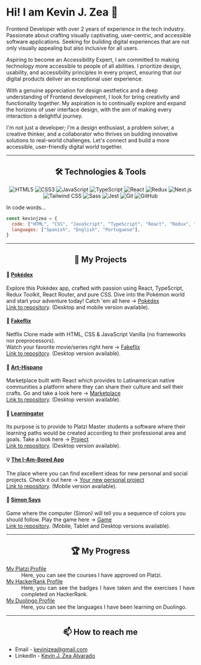 <h1 align="start"> Hi! I am Kevin J. Zea  👋</h1>

Frontend Developer with over 2 years of experience in the tech industry. Passionate about crafting visually captivating, user-centric, and accessible software applications. Seeking for building digital experiences that are not only visually appealing but also inclusive for all users.

Aspiring to become an Accessibility Expert, I am committed to making technology more accessible to people of all abilities. I prioritize design, usability, and accessibility principles in every project, ensuring that our digital products deliver an exceptional user experience.

With a genuine appreciation for design aesthetics and a deep understanding of Frontend development, I look for bring creativity and functionality together. My aspiration is to continually explore and expand the horizons of user interface design, with the aim of making every interaction a delightful journey.

I'm not just a developer; I'm a design enthusiast, a problem solver, a creative thinker, and a collaborator who thrives on building innovative solutions to real-world challenges. Let's connect and build a more accessible, user-friendly digital world together.

<hr>

<h2 align="center">🛠 Technologies & Tools</h2>

<p align="center">
    <img src="https://img.shields.io/badge/html5%20-%23ff470f.svg?&style=for-the-badge&logo=html5&logoColor=white" alt="HTML5" />
    <img src="https://img.shields.io/badge/CSS3-1572B6?style=for-the-badge&logo=css3&logoColor=white" alt="CSS3" />
    <img src="https://img.shields.io/badge/JavaScript-323330?style=for-the-badge&logo=javascript&logoColor=F7DF1E" alt="JavaScript" />
    <img src="https://img.shields.io/badge/TypeScript-007ACC?style=for-the-badge&logo=typescript&logoColor=white" alt="TypeScript" />
    <img src="https://img.shields.io/badge/react-%2320232a.svg?style=for-the-badge&logo=react&logoColor=%2361DAFB" alt="React" />
    <img src="https://img.shields.io/badge/Redux-593D88?style=for-the-badge&logo=redux&logoColor=white" alt="Redux" />
    <img src="https://img.shields.io/badge/next.js-000000?style=for-the-badge&logo=nextdotjs&logoColor=white" alt="Next.js" />
    <img src="https://img.shields.io/badge/Tailwind_CSS-38B2AC?style=for-the-badge&logo=tailwind-css&logoColor=white" alt="Tailwind CSS" />
    <img src="https://img.shields.io/badge/SASS-hotpink.svg?style=for-the-badge&logo=SASS&logoColor=white" alt="Sass" />
    <img src="https://img.shields.io/badge/-jest-%23C21325?style=for-the-badge&logo=jest&logoColor=white" alt="Jest" />
    <img src="https://img.shields.io/badge/git-9E1C00?style=for-the-badge&logo=git&logoColor=white" alt="Git" />
    <img src="https://img.shields.io/badge/github%20-%230d1117.svg?&style=for-the-badge&logo=github&logoColor=white" alt="GitHub" />
</p>

In code words...

```javascript
const kevinjzea = {
  code: ["HTML", "CSS", "JavaScript", "TypeScript", "React", "Redux", "Next.js", "Sass", "Tailwind CSS"],
  languages: ["Spanish", "English", "Portuguese"],
}
```

<hr>

<h2 align="center">💼 My Projects</h2>

<h4>🐾 <a href="https://pokedex.kevinjzea.com/">Pok&eacute;dex</a> </h4>
<p>Explore this Pok&eacute;dex app, crafted with passion using React, TypeScript, Redux Toolkit, React Router, and pure CSS. Dive into the Pokémon world and start your adventure today! Catch 'em all here -> <a href="https://pokedex.kevinjzea.com/">Pok&eacute;dex</a><br /><a href="https://github.com/KevinJZea/pokedex">Link to repository</a>. (Desktop and mobile version available).</p>

<h4>🎥 <a href="https://fakeflix-kjz.web.app/">Fakeflix</a> </h4>
<p>Netflix Clone made with HTML, CSS & JavaScript Vanilla (no frameworks nor preprocessors).<br />Watch your favorite movie/series right here -> <a href="https://fakeflix-kjz.web.app/">Fakeflix</a><br /><a href="https://github.com/KevinJZea/fakeflix">Link to repository</a>. (Desktop version available).</p>

<h4>🛒 <a href="https://art-hispano.web.app/">Art-Hispano</a> </h4>
<p>Marketplace built with React which provides to Latinamerican native communities a platform where they can share their culture and sell their crafts. Go and take a look here -> <a href="https://art-hispano.web.app/">Marketplace</a><br /><a href="https://github.com/KevinJZea/C6-art-hispano">Link to repository</a>. (Desktop version available).</p>

<h4>🐊 <a href="https://learningator.web.app/">Learningator</a></h4>
<p>Its purpose is to provide to Platzi Master students a software where their learning paths would be created according to their professional area and goals. Take a look here -> <a href="https://learningator.web.app/">Project</a><br /><a href="https://github.com/KevinJZea/learning-200-frontend">Link to repository</a>. (Desktop version available).</p>

<h4>💡 <a href="https://i-am-bored-app.web.app/">The I-Am-Bored App</a></h4>
<p>The place where you can find excellent ideas for new personal and social projects. Check it out here -> <a href="https://i-am-bored-app.web.app/">Your new personal project</a><br /><a href="https://github.com/KevinJZea/i-am-bored-app">Link to repository</a>. (Mobile version available).</p>

<h4>👑 <a href="http://kevinjzea.com/simon-says/index.html">Simon Says</a></h4>
<p>Game where the computer (Simon) will tell you a sequence of colors you should follow. Play the game here -> <a href="http://kevinjzea.com/simon-says/index.html">Game</a><br /><a href="https://github.com/KevinJZea/simon-says">Link to repository</a>. (Mobile, Tablet and Desktop versions available).</p>


<hr>

<h2 align="center">🏆 My Progress</h2>

<dl align="justify">
  <dt><a href="https://platzi.com/p/kevinjzea">My Platzi Profile</a></dt>
    <dd>Here, you can see the courses I have approved on Platzi.</dd>

  <dt><a href="https://hackerrank.com/kevinjzea">My HackerRank Profile</a></dt>
    <dd>Here, you can see the badges I have taken and the exercises I have completed on HackerRank.</dd>
    
  <dt><a href="https://en.duolingo.com/profile/KevinJZea">My Duolingo Profile</a></dt>
    <dd>Here, you can see the languages I have been learning on Duolingo.</dd>
 </dl>

<!--  -->

<hr>

<h2 align="center">📫 How to reach me</h2>

-  Email - kevinjzea@gmail.com
-  LinkedIn - [Kevin J. Zea Alvarado](https://linkedin.com/in/kevinjzea/)


<!--
**KevinJZea/KevinJZea** is a ✨ _special_ ✨ repository because its `README.md` (this file) appears on your GitHub profile.

Here are some ideas to get you started:

- 🔭 I’m currently working on ...
- 🌱 I’m currently learning ...
- 👯 I’m looking to collaborate on ...
- 🤔 I’m looking for help with ...
- 💬 Ask me about ...
- 🔭 I’m currently working on ...
- 📫 How to reach me: ...
- 😄 Pronouns: ...
- ⚡ Fun fact: ...


-->

